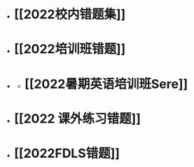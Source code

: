 - # [[2022校内错题集]]
- # [[2022培训班错题]]
- #
	- # [[2022暑期英语培训班Sere]]
- # [[2022 课外练习错题]]
- # [[2022FDLS错题]]